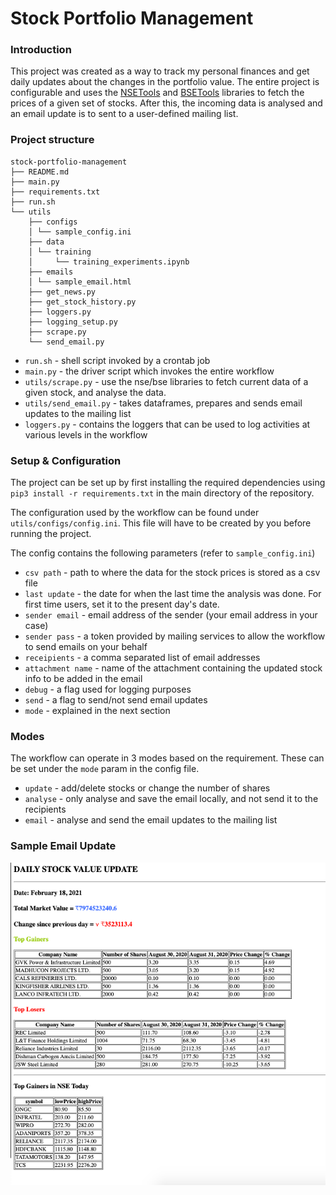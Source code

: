 # Stock Portfolio Management

### Introduction

This project was created as a way to track my personal finances
and get daily updates about the changes in the portfolio value.
The entire project is configurable and uses the [NSETools](https://www.google.com/url?sa=t&rct=j&q=&esrc=s&source=web&cd=&cad=rja&uact=8&ved=2ahUKEwi1i-WxjMbwAhWixDgGHXaXD8EQFjAAegQIBRAD&url=https%3A%2F%2Fnsetools.readthedocs.io%2Fen%2Flatest%2F&usg=AOvVaw0JIbThAoGW8WKVgxrNhnz0) and [BSETools](https://github.com/shahronak47/bsetools)
libraries to fetch the prices of a given set of stocks.
After this, the incoming data is analysed and an email update  is to sent to a user-defined
mailing list.

### Project structure
```
stock-portfolio-management
├── README.md
├── main.py
├── requirements.txt
├── run.sh
└── utils
    ├── configs
    │ └── sample_config.ini
    ├── data
    │ └── training
    │     └── training_experiments.ipynb
    ├── emails
    │ └── sample_email.html
    ├── get_news.py
    ├── get_stock_history.py
    ├── loggers.py
    ├── logging_setup.py
    ├── scrape.py
    └── send_email.py
```
- `run.sh` - shell script invoked by a crontab job
- `main.py` - the driver script which invokes the entire workflow
- `utils/scrape.py` - use the nse/bse libraries to fetch current data of a given stock, and analyse the data.
- `utils/send_email.py` - takes dataframes, prepares and sends email updates to the mailing list
- `loggers.py` - contains the loggers that can be used to log activities at various levels in the workflow

### Setup & Configuration

The project can be set up by first installing the required dependencies using
`pip3 install -r requirements.txt` in the main directory of the repository.

The configuration used by the workflow can be found under `utils/configs/config.ini`.
This file will have to be created by you before running the project.

The config contains the following parameters (refer to `sample_config.ini`)

- `csv path` - path to where the data for the stock prices is stored as a csv file
- `last update` - the date for when the last time the analysis was done. For first time users, set it to the present day's date.
- `sender email` - email address of the sender (your email address in your case)
- `sender pass` - a token provided by mailing services to allow the workflow to send emails on your behalf
- `receipients` - a comma separated list of email addresses
- `attachment name` - name of the attachment containing the updated stock info to be added in the email
- `debug` - a flag used for logging purposes
- `send` - a flag to send/not send email updates 
- `mode` - explained in the next section

### Modes

The workflow can operate in 3 modes based on the requirement. These can be set
under the `mode` param in the config file.

- `update` - add/delete stocks or change the number of shares
- `analyse` - only analyse and save the email locally, and not send it to the recipients
- `email` - analyse and send the email updates to the mailing list

### Sample Email Update
![Sample email update](https://github.com/dr-flysky/stock-portfolio-management/blob/main/utils/emails/sample_email.png)


